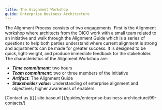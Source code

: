 ```yaml
---
title: The Alignment Workshop
guide: Enterprise Business Architecture
---
```


The Alignment Process consists of two engagements. First is the Alignment workshop where architects from the OICO work with a small team related to an initiative and walk through the Alignment Guide which is a series of questions to help both parties understand where current alignment is strong and adjustments can be made for greater success. It is designed to be quick, light-weight, and produce immediate feedback for the stakeholder. The characteristics of the Alignment Workshop are:

* **_Time commitment:_** two hours
* **_Team commitment:_** two or three members of the initiative
* **_Artifact:_** The Alignment Guide
* **_Stakeholder value:_** Understanding of enterprise alignment and objectives; higher awareness of enablers

[Contact us.]({{ site.baseurl }}/guides/enterprise-business-architecture/99-contacts/)
